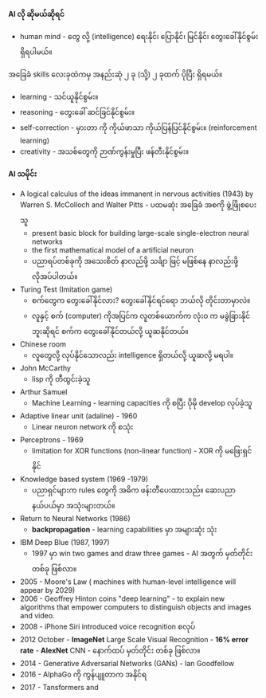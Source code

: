 **AI လို ဆိုမယ်ဆိုရင်** 

* human mind - တွေ လို့ (intelligence) ရေးနိုင်၊ ပြောနိုင်၊ မြင်နိုင်၊ တွေးခေါ်နိုင်စွမ်းရှိရပါမယ်။

အခြေခံ skills လေးခုထဲကမှ အနည်းဆုံ ၂ ခု (သို့) ၂ ခုထက် ပိုပြီး ရှိရမယ်။

- learning - သင်ယူနိုင်စွမ်း။
- reasoning - တွေးခေါ် ဆင်ခြင်နိုင်စွမ်း။
- self-correction - မှားတာ ကို ကိုယ်ဖာသာ ကိုယ်ပြန်ပြင်နိုင်စွမ်း။ (reinforcement learning)
- creativity - အသစ်တွေကို ဉာဏ်ကွန်းမှုပြီး ဖန်တီးနိုင်စွမ်း။

**AI သမိုင်း**

- A logical calculus of the ideas immanent in nervous activities (1943) by Warren S. McColloch  and Walter Pitts - ပထမဆုံး အခြေခံ အစကို ဖွံ့ဖြိုစပေးသူ
	- present basic block for building large-scale single-electron neural networks
	- the first mathematical model of a artificial neuron
	- ပညာရပ်တစ်ခုကို အသေးစိတ် နာလည်ဖို့ သင်္ချာ ဖြင့် မဖြစ်နေ နာလည်းဖို့ လိုအပ်ပါတယ်။
- Turing Test (Imitation game)
	- စက်တွေက တွေးခေါ်နိုင်လား? တွေးခေါ်နိုင်ရင်ရော ဘယ်လို တိုင်းတာမှာလဲ။
	- လူနှင့် စက် (computer) ကိုအပြင်က လူတစ်ယောက်က   လုံးဝ က  မခွဲခြားနိုင်ဘူးဆိုရင် စက်က တွေးခေါ်နိုင်တယ်လို့ ယူဆနိုင်တယ်။
- Chinese room 
	- လူတွေလို့ လုပ်နိုင်သောလည်း intelligence ရှိတယ်လို့ ယူဆလို့ မရပါ။
- John McCarthy
	- lisp ကို တီထွင်းခဲ့သူ
- Arthur Samuel
	- Machine Learning - learning capacities ကို စပြီး ပိုမို develop လုပ်ခဲ့သူ
- Adaptive linear unit (adaline) - 1960
	- Linear neuron network ကို စသုံး
- Perceptrons - 1969
	- limitation for XOR functions (non-linear function) - XOR ကို မဖြေးရှင်နိုင်
- Knowledge based system (1969 -1979)
	- ပညာရှင်များက rules တွေကို အဓိက ဖန်းတီပေးထားသည်။ ဆေးပညာနယ်ပယ်မှာ အသုံးများတယ်။ 
- Return to Neural Networks (1986)
	- **backpropagation** - learning capabilities  မှာ အများဆုံး သုံး
- IBM Deep Blue (1987, 1997)
	- 1997 မှာ win two games and draw three games - AI အတွက် မှတ်တိုင်း တစ်ခု ဖြစ်လာ။
- 2005 - Moore's Law ( machines with human-level intelligence will appear by 2029)
- 2006 - Geoffrey Hinton coins "deep learning" - to explain new algorithms that empower computers to distinguish objects and images and video. 
- 2008 - iPhone Siri introduced voice recognition စလုပ်
- 2012 October - **ImageNet** Large Scale Visual Recognition - **16% error rate** - **AlexNet** CNN - နောက်ထပ် မှတ်တိုင်း တစ်ခု ဖြစ်လာ။
- 2014 - Generative Adversarial Networks (GANs) - Ian Goodfellow
- 2016 - AlphaGo ကို ကွန်ပျူတာက အနိုင်ရ
- 2017 - Tansformers and 

